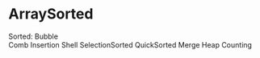 # ArraySorted

Sorted:
	Bubble  
	Comb 
	Insertion
	Shell
	SelectionSorted
	QuickSorted
	Merge 
	Heap
	Counting
